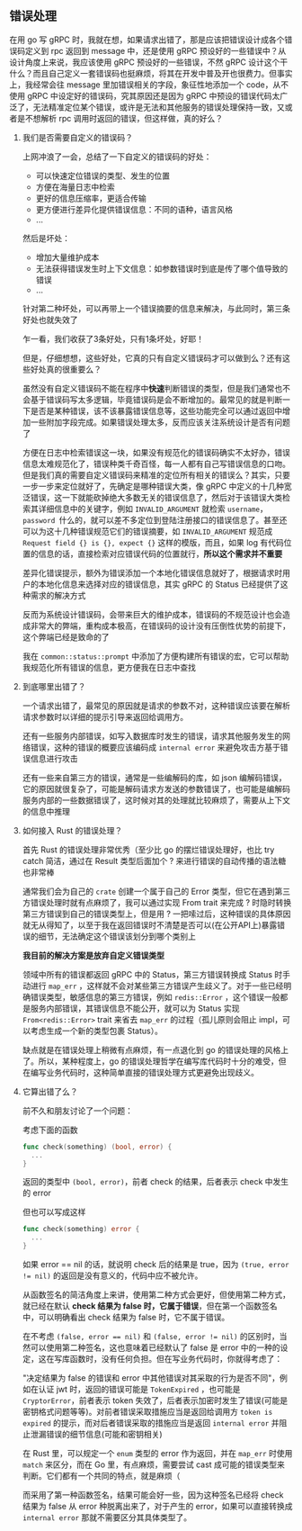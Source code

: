 ## 错误处理

在用 go 写 gRPC 时，我就在想，如果请求出错了，那是应该把错误设计成各个错误码定义到 rpc 返回到 message 中，还是使用 gRPC 预设好的一些错误中？从设计角度上来说，我应该使用 gRPC 预设好的一些错误，不然 gRPC 设计这个干什么？而且自己定义一套错误码也挺麻烦，将其在开发中普及开也很费力。但事实上，我经常会往 message 里加错误相关的字段，象征性地添加一个 code，从不使用 gRPC 中设定好的错误码，究其原因还是因为 gRPC 中预设的错误代码太广泛了，无法精准定位某个错误，或许是无法和其他服务的错误处理保持一致，又或者是不想解析 rpc 调用时返回的错误，但这样做，真的好么？

1. 我们是否需要自定义的错误码？

   上网冲浪了一会，总结了一下自定义的错误码的好处：

    - 可以快速定位错误的类型、发生的位置
    - 方便在海量日志中检索
    - 更好的信息压缩率，更适合传输
    - 更方便进行差异化提供错误信息：不同的语种，语言风格
    - ...

   然后是坏处：

    - 增加大量维护成本
    - 无法获得错误发生时上下文信息：如参数错误时到底是传了哪个值导致的错误
    - ...

   针对第二种坏处，可以再带上一个错误摘要的信息来解决，与此同时，第三条好处也就失效了

   乍一看，我们收获了3条好处，只有1条坏处，好耶！

   但是，仔细想想，这些好处，它真的只有自定义错误码才可以做到么？还有这些好处真的很重要么？

   虽然没有自定义错误码不能在程序中**快速**判断错误的类型，但是我们通常也不会基于错误码写太多逻辑，毕竟错误码是会不断增加的。最常见的就是判断一下是否是某种错误，该不该暴露错误信息等，这些功能完全可以通过返回中增加一些附加字段完成。如果错误处理太多，反而应该关注系统设计是否有问题了

   方便在日志中检索错误这一块，如果没有规范化的错误码确实不太好办，错误信息太难规范化了，错误种类千奇百怪，每一人都有自己写错误信息的口吻。但是我们真的需要自定义错误码来精准的定位所有相关的错误么？其实，只要一步一步来定位就好了，先确定是哪种错误大类，像 gRPC 中定义的十几种宽泛错误，这一下就能砍掉绝大多数无关的错误信息了，然后对于该错误大类检索其详细信息中的关键字，例如 `INVALID_ARGUMENT` 就检索 `username`，`password `什么的，就可以差不多定位到登陆注册接口的错误信息了。甚至还可以为这十几种错误规范它们的错误摘要，如 `INVALID_ARGUMENT` 规范成 `Request field {} is {}, expect {}` 这样的模版，而且，如果 log 有代码位置的信息的话，直接检索对应错误代码的位置就行，**所以这个需求并不重要**

   差异化错误提示，额外为错误添加一个本地化错误信息就好了，根据请求时用户的本地化信息来选择对应的错误信息，其实 gRPC 的 Status 已经提供了这种需求的解决方式

   反而为系统设计错误码，会带来巨大的维护成本，错误码的不规范设计也会造成非常大的弊端，重构成本极高，在错误码的设计没有压倒性优势的前提下，这个弊端已经是致命的了

   我在 `common::status::prompt` 中添加了方便构建所有错误的宏，它可以帮助我规范化所有错误的信息，更方便我在日志中查找

2. 到底哪里出错了？

   一个请求出错了，最常见的原因就是请求的参数不对，这种错误应该要在解析请求参数时以详细的提示引导来返回给调用方。

   还有一些服务内部错误，如写入数据库时发生的错误，请求其他服务发生的网络错误，这种的错误的概要应该编码成 `internal error` 来避免攻击方基于错误信息进行攻击

   还有一些来自第三方的错误，通常是一些编解码的库，如 json 编解码错误，它的原因就很复杂了，可能是解码请求方发送的参数错误了，也可能是编解码服务内部的一些数据错误了，这时候对其的处理就比较麻烦了，需要从上下文的信息中推理

3. 如何接入 Rust 的错误处理？

   首先 Rust 的错误处理非常优秀（至少比 go 的摆烂错误处理好，也比 try catch 简洁，通过在 Result 类型后面加个 ? 来进行错误的自动传播的语法糖也非常棒

   通常我们会为自己的 `crate` 创建一个属于自己的 Error 类型，但它在遇到第三方错误处理时就有点麻烦了，我可以通过实现 From trait 来完成 ? 时隐时转换第三方错误到自己的错误类型上，但是用 ? 一把嗦过后，这种错误的具体原因就无从得知了，以至于我在返回错误时不清楚是否可以(在公开API上)暴露错误的细节，无法确定这个错误该划分到哪个类别上

   **我目前的解决方案是放弃自定义错误类型**

   领域中所有的错误都返回 gRPC 中的 Status，第三方错误转换成 Status 时手动进行 `map_err` ，这样就不会对某些第三方错误产生歧义了。对于一些已经明确错误类型，敏感信息的第三方错误，例如 `redis::Error` ，这个错误一般都是服务内部错误，其错误信息不能公开，就可以为 Status 实现 `From<redis::Error>` trait 来省去 `map_err` 的过程（孤儿原则会阻止 impl，可以考虑生成一个新的类型包裹 Status）。
   
   缺点就是在错误处理上稍微有点麻烦，有一点退化到 go 的错误处理的风格上了。所以，某种程度上，go 的错误处理哲学在编写库代码时十分的难受，但在编写业务代码时，这种简单直接的错误处理方式更避免出现歧义。
   
4. 它算出错了么？

   前不久和朋友讨论了一个问题：

   考虑下面的函数

   ```go
   func check(something) (bool, error) {
     ...
   }
   ```
   
   返回的类型中 `(bool, error)`，前者 check 的结果，后者表示 check 中发生的 error
   
   但也可以写成这样
   
   ```go
   func check(something) error {
     ...
   }
   ```
   
   如果 error == nil 的话，就说明 check 后的结果是 true，因为 `(true, error != nil)` 的返回是没有意义的，代码中应不被允许。
   
   从函数签名的简洁角度上来讲，使用第二种方式会更好，但使用第二种方式，就已经在默认 **check 结果为 false 时，它属于错误**，但在第一个函数签名中，可以明确看出 check 结果为 false 时，它不属于错误。
   
   在不考虑 `(false, error == nil)` 和 `(false, error != nil)` 的区别时，当然可以使用第二种签名，这也意味着已经默认了 false 是 error 中的一种的设定，这在写库函数时，没有任何负担。但在写业务代码时，你就得考虑了：
   
   "决定结果为 false 的错误和 error 中其他错误对其采取的行为是否不同"，例如在认证 jwt 时，返回的错误可能是 `TokenExpired` ，也可能是 `CryptorError`，前者表示 token 失效了，后者表示加密时发生了错误(可能是密钥格式问题等等)。对前者错误采取措施应当是返回给调用方 `token is expired` 的提示，而对后者错误采取的措施应当是返回 `internal error` 并阻止泄漏错误的细节信息(可能和密钥相关)
   
   在 Rust 里，可以规定一个 `enum` 类型的 error 作为返回，并在 `map_err` 时使用 `match` 来区分，而在 Go 里，有点麻烦，需要尝试 cast 成可能的错误类型来判断。它们都有一个共同的特点，就是麻烦（
   
   而采用了第一种函数签名，结果可能会好一些，因为这种签名已经将 check 结果为 false 从 error 种脱离出来了，对于产生的 error，如果可以直接转换成 `internal error` 那就不需要区分其具体类型了。

